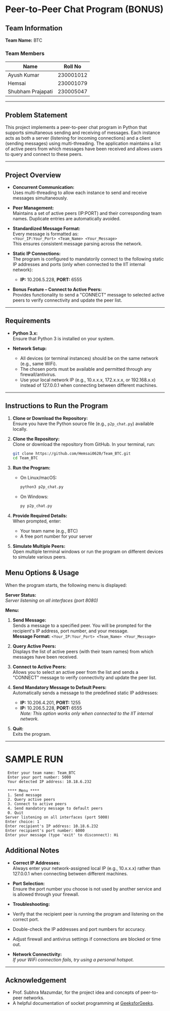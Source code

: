 # Peer-to-Peer Chat Program (BONUS)

## Team Information

**Team Name:** BTC

### Team Members

| Name              | Roll No     |
|-------------------|-------------|
| Ayush Kumar       | 230001012   |
| Hemsai            | 230001079   |
| Shubham Prajapati | 230005047   |

---

## Problem Statement

This project implements a peer-to-peer chat program in Python that supports simultaneous sending and receiving of messages. Each instance acts as both a server (listening for incoming connections) and a client (sending messages) using multi-threading. The application maintains a list of active peers from which messages have been received and allows users to query and connect to these peers.

---

## Project Overview

- **Concurrent Communication:**  
  Uses multi-threading to allow each instance to send and receive messages simultaneously.

- **Peer Management:**  
  Maintains a set of active peers (IP:PORT) and their corresponding team names. Duplicate entries are automatically avoided.

- **Standardized Message Format:**  
  Every message is formatted as:  
  `<Your_IP:Your_Port> <Team_Name> <Your_Message>`  
  This ensures consistent message parsing across the network.

- **Static IP Connections:**  
  The program is configured to mandatorily connect to the following static IP addresses and ports (only when connected to the IIT internal network):
  - **IP:** 10.206.5.228, **PORT:** 6555

- **Bonus Feature – Connect to Active Peers:**  
  Provides functionality to send a "CONNECT" message to selected active peers to verify connectivity and update the peer list.

---

## Requirements

- **Python 3.x:**  
  Ensure that Python 3 is installed on your system.

- **Network Setup:**  
  - All devices (or terminal instances) should be on the same network (e.g., same WiFi).  
  - The chosen ports must be available and permitted through any firewall/antivirus.  
  - Use your local network IP (e.g., 10.x.x.x, 172.x.x.x, or 192.168.x.x) instead of 127.0.0.1 when connecting between different machines.

---

## Instructions to Run the Program

1. **Clone or Download the Repository:**  
   Ensure you have the Python source file (e.g., `p2p_chat.py`) available locally.
2. **Clone the Repository:**  
   Clone or download the repository from GitHub. In your terminal, run:
   ```bash
   git clone https://github.com/Hemsai0620/Team_BTC.git
   cd Team_BTC
   ```

3. **Run the Program:**  
   - On Linux/macOS:
     ```bash
     python3 p2p_chat.py
     ```
   - On Windows:
     ```bash
     py p2p_chat.py
     ```

4. **Provide Required Details:**  
   When prompted, enter:
   - Your team name (e.g., BTC)
   - A free port number for your server

5. **Simulate Multiple Peers:**  
   Open multiple terminal windows or run the program on different devices to simulate various peers.

## Menu Options & Usage

When the program starts, the following menu is displayed:

**Server Status:**  
_Server listening on all interfaces (port 8080)_

**Menu:**  
1. **Send Message:**  
   Sends a message to a specified peer. You will be prompted for the recipient's IP address, port number, and your message.  
   **Message Format:** `<Your_IP:Your_Port> <Team_Name> <Your_Message>`
   
2. **Query Active Peers:**  
   Displays the list of active peers (with their team names) from which messages have been received.

3. **Connect to Active Peers:**  
   Allows you to select an active peer from the list and sends a "CONNECT" message to verify connectivity and update the peer list.

4. **Send Mandatory Message to Default Peers:**  
   Automatically sends a message to the predefined static IP addresses:
   - **IP:** 10.206.4.201, **PORT:** 1255  
   - **IP:** 10.206.5.228, **PORT:** 6555  
   *Note: This option works only when connected to the IIT internal network.*

0. **Quit:**  
   Exits the program.

 ---
# SAMPLE RUN
    
     Enter your team name: Team_BTC
     Enter your port number: 5000
     Your detected IP address: 10.18.6.232

     **** Menu ****
     1. Send message
     2. Query active peers
     3. Connect to active peers
     4. Send mandatory message to default peers
     0. Quit
    Server listening on all interfaces (port 5000)
    Enter choice: 1
    Enter recipient's IP address: 10.18.6.232
    Enter recipient's port number: 6000
    Enter your message (type 'exit' to disconnect): Hi
    


## Additional Notes

- **Correct IP Addresses:**  
Always enter your network-assigned local IP (e.g., 10.x.x.x) rather than 127.0.0.1 when connecting between different machines.

- **Port Selection:**  
Ensure the port number you choose is not used by another service and is allowed through your firewall.

- **Troubleshooting:**  
- Verify that the recipient peer is running the program and listening on the correct port.
- Double-check the IP addresses and port numbers for accuracy.
- Adjust firewall and antivirus settings if connections are blocked or time out.

- **Network Connectivity:**  
*If your WiFi connection fails, try using a personal hotspot.*

---

## Acknowledgement  
- Prof. Subhra Mazumdar, for the project idea and concepts of peer-to-peer networks.  
- A helpful documentation of socket programming at [GeeksforGeeks](https://www.geeksforgeeks.org/socket-programming-python/).

